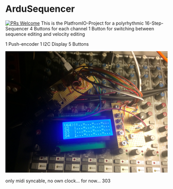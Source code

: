 # ArduSequencer
[![PRs Welcome](https://img.shields.io/badge/PRs-welcome-brightgreen.svg?style=flat-square)](http://makeapullrequest.com) 
This is the PlatfromIO-Project for a polyrhythmic 16-Step-Sequencer
4 Buttons for each channel
1 Button for switching between sequence editing and velocity editing

1 Push-encoder
1 I2C Display
5 Buttons

![alt text](https://raw.githubusercontent.com/ljurk/ArduSequencer/master/img/example.jpg)

only midi syncable, no own clock... for now...
303
